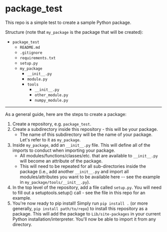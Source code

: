 # package_test
This repo is a simple test to create a sample Python package.

Structure (note that `my_package` is the package that will be created):
- `package_test`
  - `README.md`
  - `.gitignore`
  - `requirements.txt`
  - `setup.py`
  - `my_package`
    - `__init__.py`
    - `module.py`
    - `tools`
        - `__init__.py`
        - `other_module.py`
        - `numpy_module.py`

***

As a general guide, here are the steps to create a package:
1. Create a repository, e.g. `package_test`.
2. Create a subdirectory inside this repository - this will be your package.
    - The name of this subdirectory will be the name of your package. Let's refer to it as `my_package`.
3. Inside `my_package`, add an `__init__.py` file. This will define all of the imports to conduct when importing your package.
    - All modules/functions/classes/etc. that are available to `__init__.py` will become an attribute of the package.
    - This will need to be repeated for all sub-directories inside the package (i.e., add another `__init__.py` and import all modules/attributes you want to be available here -- see the example in `my_package/tools/__init__.py`).
4. In the top level of the repository, add a file called `setup.py`. You will need to fill out a setuptools.setup() call - see the file in this repo for an example.
5. You're now ready to pip install! Simply run `pip install .` (or more generally, `pip install path/to/repo`) to install this repository as a package. This will add the package to `Lib/site-packages` in your current Python installation/interpreter. You'll now be able to import it from any directory.
